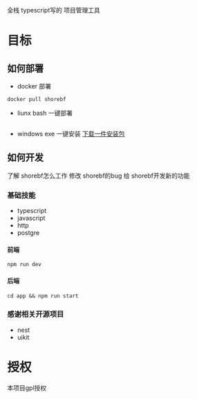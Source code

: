 全栈 typescript写的 项目管理工具

# 目标
## 如何部署
- docker 部署
```
docker pull shorebf
```
- liunx bash 一键部署
```

```
- windows exe 一键安装
[下载一件安装包](http://xxxx.xxx.xxx/download)

## 如何开发
了解 shorebf怎么工作
修改 shorebf的bug 
给 shorebf开发新的功能

### 基础技能
- typescript
- javascript
- http
- postgre
#### 前端
```
npm run dev
```
#### 后端
```
cd app && npm run start
```
### 感谢相关开源项目
- nest
- uikit

# 授权
本项目gpl授权
